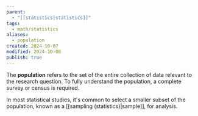 ```yaml
---
parent:
  - "[[statistics|statistics]]"
tags:
  - math/statistics
aliases:
  - population
created: 2024-10-07
modified: 2024-10-08
publish: true
---
```

The **population** refers to the set of the entire collection of data relevant to the research question. To fully understand the population, a complete survey or census is required.

In most statistical studies, it's common to select a smaller subset of the population, known as a [[sampling (statistics)|sample]], for analysis.
